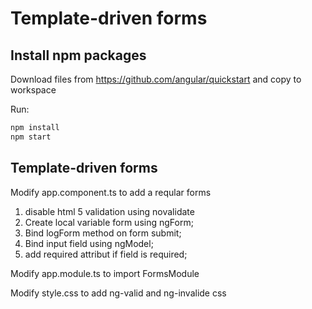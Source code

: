 
# Template-driven forms

## Install npm packages

Download files from  https://github.com/angular/quickstart and copy to workspace

Run:

```bash
npm install
npm start
```


## Template-driven forms

Modify app.component.ts to add a reqular forms
1) disable html 5 validation using novalidate
2) Create local variable form using ngForm;
3) Bind logForm method on form submit;
4) Bind input field using ngModel;
5) add required attribut if field is required;

Modify app.module.ts to import FormsModule

Modify style.css to add ng-valid and ng-invalide css



